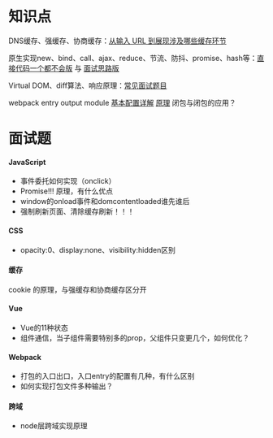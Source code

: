 # 知识点

DNS缓存、强缓存、协商缓存：[从输入 URL 到展现涉及哪些缓存环节](https://juejin.im/post/5c6e77da6fb9a049db73bb07#heading-12)

原生实现new、bind、call、ajax、reduce、节流、防抖、promise、hash等：[直接代码一个都不会版](https://juejin.im/post/5c9edb066fb9a05e267026dc#heading-12) 与 [面试思路版](https://juejin.im/post/5c9c3989e51d454e3a3902b6#heading-0)

Virtual DOM、diff算法、响应原理：[常见面试题目](https://juejin.im/post/5ca0425e51882567ce181037?utm_source=gold_browser_extension#heading-30)

webpack entry output module [基本配置详解](https://juejin.im/post/5aa3d2056fb9a028c36868aa#heading-0)
[原理](https://segmentfault.com/a/1190000015088834)
闭包与闭包的应用？


# 面试题

#### JavaScript
- 事件委托如何实现（onclick）
- Promise!!! 原理，有什么优点
- window的onload事件和domcontentloaded谁先谁后
- 强制刷新页面、清除缓存刷新！！！

#### CSS

- opacity:0、display:none、visibility:hidden区别


#### 缓存
cookie 的原理，与强缓存和协商缓存区分开

#### Vue
- Vue的11种状态
- 组件通信，当子组件需要特别多的prop，父组件只变更几个，如何优化？

#### Webpack
- 打包的入口出口，入口entry的配置有几种，有什么区别
- 如何实现打包文件多种输出？


#### 跨域
- node层跨域实现原理